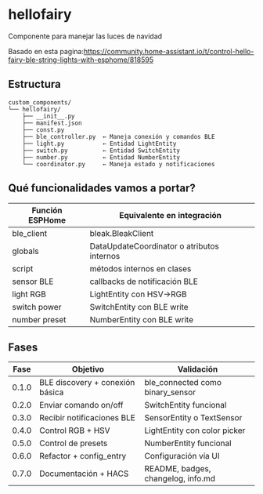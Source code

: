 # hellofairy
Componente para manejar las luces de navidad

Basado en esta pagina:https://community.home-assistant.io/t/control-hello-fairy-ble-string-lights-with-esphome/818595


## Estructura

```
custom_components/
└── hellofairy/
    ├── __init__.py
    ├── manifest.json
    ├── const.py
    ├── ble_controller.py  ← Maneja conexión y comandos BLE
    ├── light.py           ← Entidad LightEntity
    ├── switch.py          ← Entidad SwitchEntity
    ├── number.py          ← Entidad NumberEntity
    └── coordinator.py     ← Maneja estado y notificaciones
```


## Qué funcionalidades vamos a portar?

| Función ESPHome |Equivalente en integración                            |
|---------------|----------------------------------------|
| ble_client    | 	bleak.BleakClient
| globals       | 	DataUpdateCoordinator o atributos internos
| script        | 	métodos internos en clases
| sensor BLE    | 	callbacks de notificación BLE
| light RGB     | 	LightEntity con HSV→RGB
| switch power  | 	SwitchEntity con BLE write
| number preset | 	NumberEntity con BLE write

## Fases

|Fase	|Objetivo | Validación
|-------|-----------------|----------------------------------------|
|0.1.0	|BLE discovery + conexión básica	| ble_connected como binary_sensor
|0.2.0	|Enviar comando on/off |	SwitchEntity funcional
|0.3.0	|Recibir notificaciones BLE	|SensorEntity o TextSensor
|0.4.0	|Control RGB + HSV	|LightEntity con color picker
|0.5.0	|Control de presets	|NumberEntity funcional
|0.6.0	|Refactor + config_entry	|Configuración vía UI
|0.7.0	|Documentación + HACS	| README, badges, changelog, info.md
